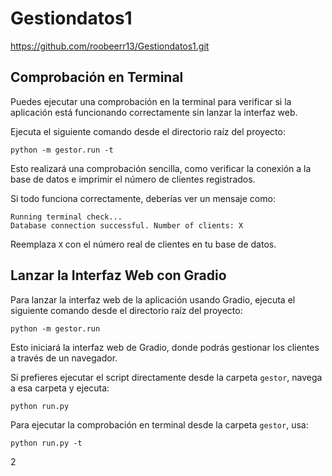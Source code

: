 # Gestiondatos1
https://github.com/roobeerr13/Gestiondatos1.git

## Comprobación en Terminal

Puedes ejecutar una comprobación en la terminal para verificar si la aplicación está funcionando correctamente sin lanzar la interfaz web.

Ejecuta el siguiente comando desde el directorio raíz del proyecto:

```
python -m gestor.run -t
```

Esto realizará una comprobación sencilla, como verificar la conexión a la base de datos e imprimir el número de clientes registrados.

Si todo funciona correctamente, deberías ver un mensaje como:

```
Running terminal check...
Database connection successful. Number of clients: X
```

Reemplaza `X` con el número real de clientes en tu base de datos.

## Lanzar la Interfaz Web con Gradio

Para lanzar la interfaz web de la aplicación usando Gradio, ejecuta el siguiente comando desde el directorio raíz del proyecto:

```
python -m gestor.run
```

Esto iniciará la interfaz web de Gradio, donde podrás gestionar los clientes a través de un navegador.

Si prefieres ejecutar el script directamente desde la carpeta `gestor`, navega a esa carpeta y ejecuta:

```
python run.py
```

Para ejecutar la comprobación en terminal desde la carpeta `gestor`, usa:

```
python run.py -t
```

2